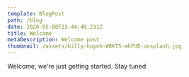 ```yaml
---
template: BlogPost
path: /blog
date: 2020-05-08T23:44:40.231Z
title: Welcome
metaDescription: Welcome post
thumbnail: /assets/billy-huynh-W8KTS-mhFUE-unsplash.jpg
---
```

Welcome, we're just getting started. Stay tuned
